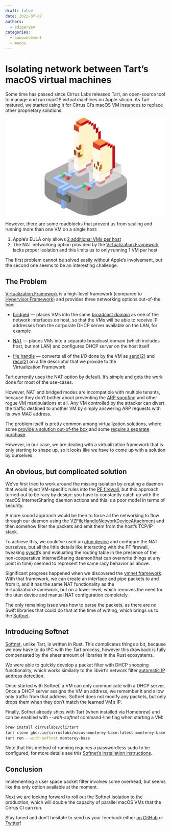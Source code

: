 ```yaml
---
draft: false
date: 2022-07-07
authors:
  - edigaryev
categories:
  - announcement
  - macos
---
```


# Isolating network between Tart’s macOS virtual machines

Some time has passed since Cirrus Labs released Tart, an open-source tool to manage and run macOS virtual machines on Apple silicon. As Tart matured, we started using it for Cirrus CI’s macOS VM instances to replace other proprietary solutions.

![](/blog/images/tart-vms.png)

However, there are some roadblocks that prevent us from scaling and running more than one VM on a single host:

<!-- more -->

1. Apple’s EULA only allows [2 additional VMs per host](https://apple.stackexchange.com/a/19941)
2. The NAT networking option provided by the [Virtualization.Framework](https://developer.apple.com/documentation/virtualization) lacks proper isolation and this limits us to only running 1 VM per host

The first problem cannot be solved easily without Apple’s involvement, but the second one seems to be an interesting challenge.

## The Problem

[Virtualization.Framework](https://developer.apple.com/documentation/virtualization) is a high-level framework (compared to [Hypervisor.Framework](https://developer.apple.com/documentation/hypervisor)) and provides three networking options out-of-the box:

* [bridged](https://developer.apple.com/documentation/virtualization/vzbridgednetworkdeviceattachment) — places VMs into the same [broadcast domain](https://en.wikipedia.org/wiki/Broadcast_domain) as one of the network interfaces on host, so that the VMs will be able to receive IP addresses from the corporate DHCP server available on the LAN, for example

* [NAT](https://developer.apple.com/documentation/virtualization/vznatnetworkdeviceattachment) — places VMs into a separate broadcast domain (which includes host, but not LAN) and configures DHCP server on the host itself

* [file handle](https://developer.apple.com/documentation/virtualization/vzfilehandlenetworkdeviceattachment) — converts all of the I/O done by the VM as [send(2)](https://developer.apple.com/library/archive/documentation/System/Conceptual/ManPages_iPhoneOS/man2/send.2.html) and [recv(2)](https://developer.apple.com/library/archive/documentation/System/Conceptual/ManPages_iPhoneOS/man2/recv.2.html) on a file descriptor that we provide to the Virtualization.Framework

Tart currently uses the NAT option by default. It’s simple and gets the work done for most of the use-cases.

However, NAT and bridged modes are incompatible with multiple tenants, because they don’t bother about preventing the [ARP spoofing](https://en.wikipedia.org/wiki/ARP_spoofing) and other rogue VM manipulations at all. Any VM controlled by the attacker can divert the traffic destined to another VM by simply answering ARP requests with its own MAC address.

The problem itself is pretty common among virtualization solutions, where some [provide a solution out-of-the box](https://libvirt.org/formatnwfilter.html) and some [require a separate purchase](https://www.vmware.com/se/products/nsx.html).

However, in our case, we are dealing with a virtualization framework that is only starting to shape up, so it looks like we have to come up with a solution by ourselves.

## An obvious, but complicated solution

We’ve first tried to work around the missing isolation by creating a daemon that would inject VM-specific rules into the [PF firewall](https://en.wikipedia.org/wiki/PF_(firewall)), but this approach turned out to be racy by design: you have to constantly catch up with the macOS InternetSharing daemon actions and this is a poor model in terms of security.

A more sound approach would be then to force all the networking to flow through our daemon using the [VZFileHandleNetworkDeviceAttachment](https://developer.apple.com/documentation/virtualization/vzfilehandlenetworkdeviceattachment) and then somehow filter the packets and emit them from the host’s TCP/IP stack.

To achieve this, we could’ve used an [utun device](https://tunnelblick.net/cTunTapConnections.html) and configure the NAT ourselves, but all the little details like interacting with the PF firewall, tweaking [sysctl](https://en.wikipedia.org/wiki/Sysctl)’s and evaluating the routing table in the presence of the non-cooperative InternetSharing daemon(that can overwrite things at any point in time) seemed to represent the same racy behavior as above.

Significant progress happened when we discovered the [vmnet framework](https://developer.apple.com/documentation/vmnet). With that framework, we can create an interface and pipe packets to and from it, and it has the same NAT functionality as the Virtualization.Framework, but on a lower level, which removes the need for the utun device and manual NAT configuration completely.

The only remaining issue was how to parse the packets, as there are no Swift libraries that could do that at the time of writing, which brings us to the [Softnet](https://github.com/cirruslabs/softnet).

## Introducing Softnet

[Softnet](https://github.com/cirruslabs/softnet), unlike Tart, is written in Rust. This complicates things a bit, because we now have to do IPC with the Tart process, however this drawback is fully compensated by the sheer amount of libraries in the Rust ecosystems.

We were able to quickly develop a packet filter with DHCP snooping functionality, which works similarly to the libvirt’s network filter [automatic IP address detection](https://libvirt.org/formatnwfilter.html#automatic-ip-address-detection).

Once started with Softnet, a VM can only communicate with a DHCP server. Once a DHCP server assigns the VM an address, we remember it and allow only traffic from that address. Softnet does not modify any packets, but only drops them when they don’t match the learned VM’s IP.

Finally, Sofnet already ships with Tart (when installed via Homebrew) and can be enabled with *--with-softnet* command-line flag when starting a VM:

```bash
brew install cirruslabs/cli/tart
tart clone ghcr.io/cirruslabs/macos-monterey-base:latest monterey-base
tart run --with-softnet monterey-base
```

Note that this method of running requires a passwordless sudo to be configured, for more details see this [Softnet’s installation instructions](https://github.com/cirruslabs/softnet#installing).

## Conclusion

Implementing a user space packet filter involves some overhead, but seems like the only option available at the moment.

Next we are looking forward to roll out the Softnet isolation to the production, which will double the capacity of parallel macOS VMs that the Cirrus CI can run.

Stay tuned and don’t hesitate to send us your feedback either [on GitHub](https://github.com/cirruslabs/tart) or [Twitter](https://twitter.com/cirrus_labs)!
